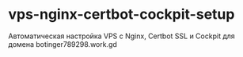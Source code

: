 # vps-nginx-certbot-cockpit-setup
Автоматическая настройка VPS с Nginx, Certbot SSL и Cockpit для домена botinger789298.work.gd
